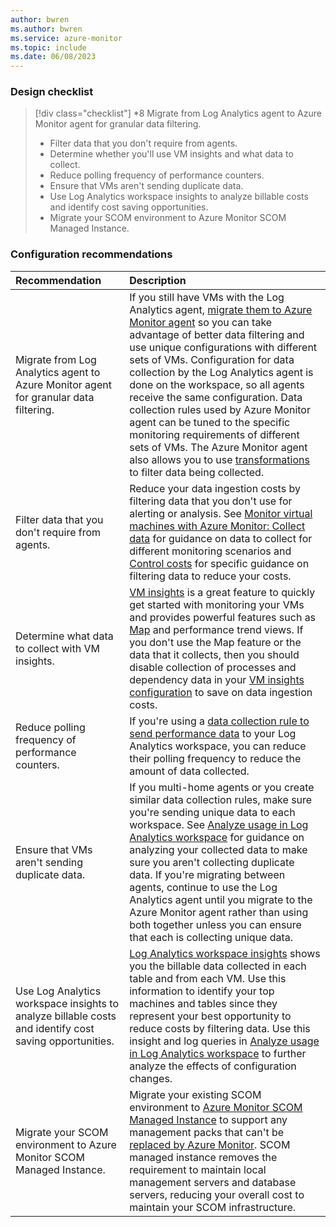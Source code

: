 ```yaml
---
author: bwren
ms.author: bwren
ms.service: azure-monitor
ms.topic: include
ms.date: 06/08/2023
---
```


### Design checklist

> [!div class="checklist"]
> *8 Migrate from Log Analytics agent to Azure Monitor agent for granular data filtering.
> * Filter data that you don't require from agents.
> * Determine whether you'll use VM insights and what data to collect.
> * Reduce polling frequency of performance counters.
> * Ensure that VMs aren't sending duplicate data.
> * Use Log Analytics workspace insights to analyze billable costs and identify cost saving opportunities.
> * Migrate your SCOM environment to Azure Monitor SCOM Managed Instance.

### Configuration recommendations

| Recommendation | Description |
|:---------------|:------------|
| Migrate from Log Analytics agent to Azure Monitor agent for granular data filtering. | If you still have VMs with the Log Analytics agent, [migrate them to Azure Monitor agent](../../agents/azure-monitor-agent-migration.md) so you can take advantage of better data filtering and use unique configurations with different sets of VMs.  Configuration for data collection by the Log Analytics agent is done on the workspace, so all agents receive the same configuration. Data collection rules used by Azure Monitor agent can be tuned to the specific monitoring requirements of different sets of VMs. The Azure Monitor agent also allows you to use [transformations](../../essentials/data-collection-transformations.md) to filter data being collected. |
| Filter data that you don't require from agents. | Reduce your data ingestion costs by filtering data that you don't use for alerting or analysis. See [Monitor virtual machines with Azure Monitor: Collect data](../monitor-virtual-machine-data-collection.md) for guidance on data to collect for different monitoring scenarios and [Control costs](../monitor-virtual-machine-data-collection.md#control-costs) for specific guidance on filtering data to reduce your costs. |
| Determine what data to collect with VM insights. | [VM insights](../vminsights-overview.md) is a great feature to quickly get started with monitoring your VMs and provides powerful features such as [Map](../vminsights-maps.md) and performance trend views. If you don't use the Map feature or the data that it collects, then you should disable collection of processes and dependency data in your [VM insights configuration](../vminsights-enable-portal.md) to save on data ingestion costs. |
| Reduce polling frequency of performance counters. | If you're using a [data collection rule to send performance data](../../agents/data-collection-performance.md) to your Log Analytics workspace, you can reduce their polling frequency to reduce the amount of data collected. |
| Ensure that VMs aren't sending duplicate data. | If you multi-home agents or you create similar data collection rules, make sure you're sending unique data to each workspace. See [Analyze usage in Log Analytics workspace](../../logs/analyze-usage.md) for guidance on analyzing your collected data to make sure you aren't collecting duplicate data. If you're migrating between agents, continue to use the Log Analytics agent until you migrate to the Azure Monitor agent rather than using both together unless you can ensure that each is collecting unique data. |
| Use Log Analytics workspace insights to analyze billable costs and identify cost saving opportunities. | [Log Analytics workspace insights](../../logs/log-analytics-workspace-insights-overview.md) shows you the billable data collected in each table and from each VM. Use this information to identify your top machines and tables since they represent your best opportunity to reduce costs by filtering data. Use this insight and log queries in [Analyze usage in Log Analytics workspace](../../logs/analyze-usage.md) to further analyze the effects of configuration changes. |
| Migrate your SCOM environment to Azure Monitor SCOM Managed Instance. | Migrate your existing SCOM environment to [Azure Monitor SCOM Managed Instance](/system-center/scom/migrate-to-operations-manager-managed-instance) to support any management packs that can't be [replaced by Azure Monitor](../monitor-virtual-machine-management-packs.md#migrate-management-pack-logic-for-vm-workloads). SCOM managed instance removes the requirement to maintain local management servers and database servers, reducing your overall cost to maintain your SCOM infrastructure. |
